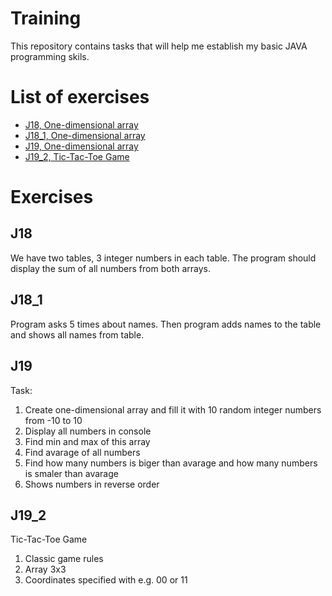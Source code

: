 # Training

This repository contains tasks that will help me establish my basic JAVA programming skils.

# List of exercises

* [J18, One-dimensional array](#J18)
* [J18_1, One-dimensional array](#J18_1)
* [J19, One-dimensional array](#J19)
* [J19_2, Tic-Tac-Toe Game](#J19_2)

# Exercises

## J18

We have two tables, 3 integer numbers in each table.
The program should display the sum of all numbers from both arrays.

## J18_1

Program asks 5 times about names. Then program adds names to the table and shows all names from table.

## J19

Task:
  1. Create one-dimensional array and fill it with 10 random integer numbers from -10 to 10
  2. Display all numbers in console
  3. Find min and max of this array
  4. Find avarage of all numbers
  5. Find how many numbers is biger than avarage and how many numbers is smaler than avarage
  6. Shows numbers in reverse order

## J19_2

Tic-Tac-Toe Game

  1. Classic game rules
  2. Array 3x3
  3. Coordinates specified with e.g. 00 or 11


